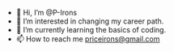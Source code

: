 - 👋 Hi, I’m @P-Irons
- 👀 I’m interested in changing my career path.
- 🌱 I’m currently learning the basics of coding.
- 📫 How to reach me priceirons@gmail.com

<!---
P-Irons/P-Irons is a ✨ special ✨ repository because its `README.md` (this file) appears on your GitHub profile.
You can click the Preview link to take a look at your changes.
--->
